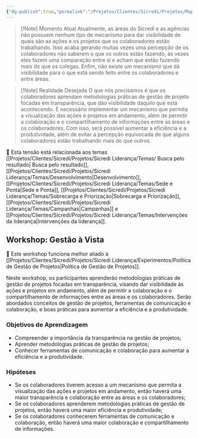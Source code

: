 ```yaml
---
{"dg-publish":true,"permalink":"/Projetos/Clientes/Sicredi/Projetos/Mapa Sodexo/Formações/Gestão à Vista/"}
---
```



> [!Note] Momento Atual
> Atualmente, as áreas do Sicredi e as agências não possuem nenhum tipo de mecanismo para dar visibilidade de quais são as ações e os projetos que os colaboradores estão trabalhando. Isso acaba gerando muitas vezes uma percepção de os colaboradores não saberem o que os outros estão fazendo, às vezes eles fazem uma comparação entre si e acham que estão fazendo mais do que os colegas. Enfim, não existe um mecanismo que dá visibilidade para o que está sendo feito entre os colaboradores e entre áreas.

> [!Note] Realidade Desejada
> O que nós precisamos é que os colaboradores aprendam metodologias práticas de gestão de projeto focadas em transparência, que dão visibilidade daquilo que está acontecendo. É necessário implementar um mecanismo que permita a visualização das ações e projetos em andamento, além de permitir a colaboração e o compartilhamento de informações entre as áreas e os colaboradores. Com isso, será possível aumentar a eficiência e a produtividade, além de evitar a percepção equivocada de que alguns colaboradores estão trabalhando mais do que outros.

🔗 Esta tensão está relacionada aos temas [[Projetos/Clientes/Sicredi/Projetos/Sicredi Liderança/Temas/ Busca pelo resultado\| Busca pelo resultado]], [[Projetos/Clientes/Sicredi/Projetos/Sicredi Liderança/Temas/Desenvolvimento\|Desenvolvimento]], [[Projetos/Clientes/Sicredi/Projetos/Sicredi Liderança/Temas/Sede e Ponta\|Sede e Ponta]], [[Projetos/Clientes/Sicredi/Projetos/Sicredi Liderança/Temas/Sobrecarga e Priorização\|Sobrecarga e Priorização]], [[Projetos/Clientes/Sicredi/Projetos/Sicredi Liderança/Temas/Campanhas\|Campanhas]] e [[Projetos/Clientes/Sicredi/Projetos/Sicredi Liderança/Temas/Intervenções da liderança\|Intervenções da liderança]].

## Workshop: Gestão à Vista

🔗 Este workshop funciona melhor aliado à [[Projetos/Clientes/Sicredi/Projetos/Sicredi Liderança/Experimentos/Política de Gestão de Projetos\|Política de Gestão de Projetos]].

Neste workshop, os participantes aprenderão metodologias práticas de gestão de projetos focadas em transparência, visando dar visibilidade às ações e projetos em andamento, além de permitir a colaboração e o compartilhamento de informações entre as áreas e os colaboradores. Serão abordados conceitos de gestão de projetos, ferramentas de comunicação e colaboração, e boas práticas para aumentar a eficiência e a produtividade.

### Objetivos de Aprendizagem
- Compreender a importância da transparência na gestão de projetos;
- Aprender metodologias práticas de gestão de projetos;
- Conhecer ferramentas de comunicação e colaboração para aumentar a eficiência e a produtividade.

### Hipóteses
- Se os colaboradores tiverem acesso a um mecanismo que permita a visualização das ações e projetos em andamento, então haverá uma maior transparência e colaboração entre as áreas e os colaboradores;
- Se os colaboradores aprenderem metodologias práticas de gestão de projetos, então haverá uma maior eficiência e produtividade;
- Se os colaboradores conhecerem ferramentas de comunicação e colaboração, então haverá uma maior colaboração e compartilhamento de informações.

